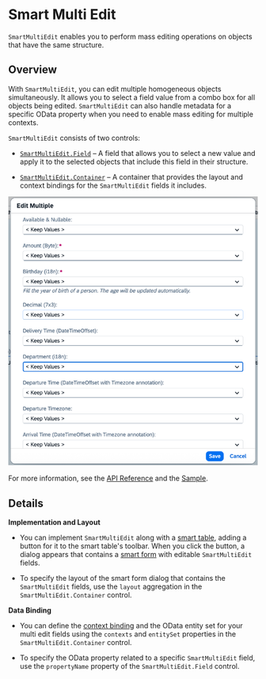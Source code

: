 <!-- loio0907251507064f40b8f8a126aebd8740 -->

# Smart Multi Edit

`SmartMultiEdit` enables you to perform mass editing operations on objects that have the same structure.



<a name="loio0907251507064f40b8f8a126aebd8740__section_cqd_cfr_rcb"/>

## Overview

With `SmartMultiEdit`, you can edit multiple homogeneous objects simultaneously. It allows you to select a field value from a combo box for all objects being edited. `SmartMultiEdit` can also handle metadata for a specific OData property when you need to enable mass editing for multiple contexts.

`SmartMultiEdit` consists of two controls:

-   [`SmartMultiEdit.Field`](https://ui5.sap.com/#/api/sap.ui.comp.smartmultiedit.Field) – A field that allows you to select a new value and apply it to the selected objects that include this field in their structure.

-   [`SmartMultiEdit.Container`](https://ui5.sap.com/#/api/sap.ui.comp.smartmultiedit.Container) – A container that provides the layout and context bindings for the `SmartMultiEdit` fields it includes.


![Smart Multi Edit Fields in a Smart Form Dialog](../01_Whats-New/images/Suite_SmartMultiEdit_d474f0c.png)

For more information, see the [API Reference](https://ui5.sap.com/#/api/sap.ui.comp.smartmultiedit) and the [Sample](https://ui5.sap.com/#/entity/sap.ui.comp.smartmultiedit.Container).



<a name="loio0907251507064f40b8f8a126aebd8740__section_m3v_cfr_rcb"/>

## Details

**Implementation and Layout**

-   You can implement `SmartMultiEdit` along with a [smart table](smart-table-bed8274.md), adding a button for it to the smart table's toolbar. When you click the button, a dialog appears that contains a [smart form](smart-form-99e33bd.md) with editable `SmartMultiEdit` fields.

-   To specify the layout of the smart form dialog that contains the `SmartMultiEdit` fields, use the `layout` aggregation in the `SmartMultiEdit.Container` control.


**Data Binding**

-   You can define the [context binding](../04_Essentials/bindings-54e0ddf.md) and the OData entity set for your multi edit fields using the `contexts` and `entitySet` properties in the `SmartMultiEdit.Container` control.

-   To specify the OData property related to a specific `SmartMultiEdit` field, use the `propertyName` property of the `SmartMultiEdit.Field` control.


